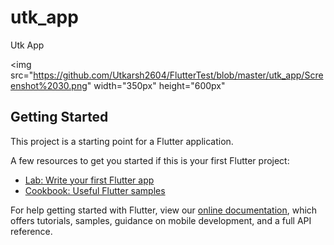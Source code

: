 # utk_app

Utk App

<img src="https://github.com/Utkarsh2604/FlutterTest/blob/master/utk_app/Screenshot%2030.png" width="350px" height="600px"

## Getting Started

This project is a starting point for a Flutter application.

A few resources to get you started if this is your first Flutter project:

- [Lab: Write your first Flutter app](https://flutter.dev/docs/get-started/codelab)
- [Cookbook: Useful Flutter samples](https://flutter.dev/docs/cookbook)

For help getting started with Flutter, view our
[online documentation](https://flutter.dev/docs), which offers tutorials,
samples, guidance on mobile development, and a full API reference.
